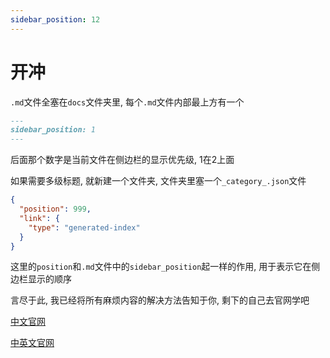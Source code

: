 ```yaml
---
sidebar_position: 12
---
```


# 开冲

`.md`文件全塞在`docs`文件夹里, 每个`.md`文件内部最上方有一个

```md
---
sidebar_position: 1
---
```

后面那个数字是当前文件在侧边栏的显示优先级, 1在2上面

如果需要多级标题, 就新建一个文件夹, 文件夹里塞一个`_category_.json`文件

```json
{
  "position": 999,
  "link": {
    "type": "generated-index"
  }
}
```

这里的`position`和`.md`文件中的`sidebar_position`起一样的作用, 用于表示它在侧边栏显示的顺序

言尽于此, 我已经将所有麻烦内容的解决方法告知于你, 剩下的自己去官网学吧

[中文官网](https://www.docusaurus.cn/)

[中英文官网](https://docusaurus.io/)
